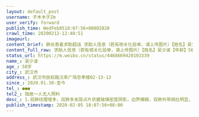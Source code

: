 ```yaml
---
layout: default_post
username: 子木木子Zm
user_verify: forward
publish_time: WedFeb0518:07:56+08002020
crawl_time: 20200212-12:40:51
imageurl: 
content_brief: 肺炎患者求助超话 求助人信息（若有相关化验单，请上传图片）【姓名】吴少波【年龄】58岁【所在城市】武汉市 【所在小区、社区】武汉市民权路汉来广场忠孝楼02-13-13【患病时间】2020.01.30-至今【联系方式】●●●【其他紧急联系人】独居一人 无人照料【病情描述】 1.双肺纹理增多 ...全文
content_full_raw: 求助人信息（若有相关化验单，请上传图片）【姓名】吴少波【年龄】58岁【所在城市】武汉市【所在小区、社区】武汉市民权路汉来广场忠孝楼02-13-13【患病时间】2020.01.30-至今【联系方式】●●●【其他紧急联系人】独居一人无人照料【病情描述】1.双肺纹理增多，双肺多发斑点片状磨玻璃密度阴影，边界模糊，双肺外带病灶明显，伴有小囊状透亮影，考虑为病毒性肺炎，两肺泡性肺气肿。2.本人独居多年，无人照料，高烧多日现于今日独自一人前往武汉市中心医院拍片及核酸检测，医生判定为新型冠形病毒肺炎。3.本人高烧至38.2度，高烧不退伴有咳嗽，无食欲，肌肉无力，身体每况愈下，恳求尽快得到救治。
status_url: https://m.weibo.cn/status/4468669420101539
name_: 吴少波
age_: 58岁
city_: 武汉市
address_: 武汉市民权路汉来广场忠孝楼02-13-13
since_: 2020.01.30-至今
tel_: ●●●
tel2_: 独居一人无人照料
desc_: 1.双肺纹理增多，双肺多发斑点片状磨玻璃密度阴影，边界模糊，双肺外带病灶明显，伴有小囊状透亮影，考虑为病毒性肺炎，两肺泡性肺气肿。2.本人独居多年，无人照料，高烧多日现于今日独自一人前往武汉市中心医院拍片及核酸检测，医生判定为新型冠形病毒肺炎。3.本人高烧至38.2度，高烧不退伴有咳嗽，无食欲，肌肉无力，身体每况愈下，恳求尽快得到救治。
publish_timestamp: 2020-02-05 18:07:56+08:00
---
```

